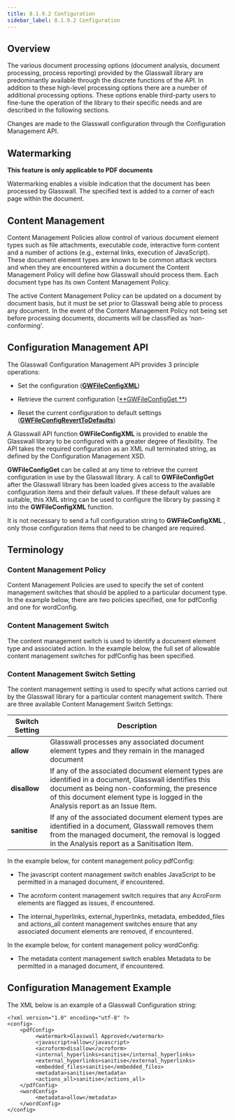 ```yaml
---
title: 8.1.9.2 Configuration
sidebar_label: 8.1.9.2 Configuration
---
```


## Overview

The various document processing options (document analysis, document processing, process reporting) provided by the Glasswall library are predominantly available through the discrete functions of the API. In addition to these high-level processing options there are a number of additional processing options. These options enable third-party users to fine-tune the operation of the library to their specific needs and are described in the following sections.

Changes are made to the Glasswall configuration through the Configuration Management API.

## Watermarking

**This feature is only applicable to PDF documents**

Watermarking enables a visible indication that the document has been processed by Glasswall. The specified text is added to a corner of each page within the document.

## Content Management

Content Management Policies allow control of various document element types such as file attachments, executable code, interactive form content and a number of actions (e.g., external links, execution of JavaScript). These document element types are known to be common attack vectors and when they are encountered within a document the Content Management Policy will define how Glasswall should process them. Each document type has its own Content Management Policy.

The active Content Management Policy can be updated on a document by document basis, but it must be set prior to Glasswall being able to process any document. In the event of the Content Management Policy not being set before processing documents, documents will be classified as &#39;non-conforming&#39;.

## Configuration Management API

The Glasswall Configuration Management API provides 3 principle operations:

- Set the configuration ([**GWFileConfigXML**](8_1_9_6-lib_modules/8_1_9_6_4-configuration_functions.md#gwfileconfigxml))

- Retrieve the current configuration ([**GWFileConfigGet **](8_1_9_6-lib_modules/8_1_9_6_4-configuration_functions.md#gwfileconfigget))

- Reset the current configuration to default settings ([**GWFileConfigRevertToDefaults**](8_1_9_6-lib_modules/8_1_9_6_4-configuration_functions.md#gwfileconfigreverttodefaults))

A Glasswall API function  **GWFileConfigXML**  is provided to enable the Glasswall library to be configured with a greater degree of flexibility. The API takes the required configuration as an XML null terminated string, as defined by the Configuration Management XSD.

**GWFileConfigGet**  can be called at any time to retrieve the current configuration in use by the Glasswall library. A call to  **GWFileConfigGet**  after the Glasswall library has been loaded gives access to the available configuration items and their default values. If these default values are suitable, this XML string can be used to configure the library by passing it into the  **GWFileConfigXML**  function.

It is not necessary to send a full configuration string to  **GWFileConfigXML** , only those configuration items that need to be changed are required.

## Terminology

###  Content Management Policy

Content Management Policies are used to specify the set of content management switches that should be applied to a particular document type. In the example below, there are two policies specified, one for pdfConfig and one for wordConfig.

### Content Management Switch

The content management switch is used to identify a document element type and associated action. In the example below, the full set of allowable content management switches for pdfConfig has been specified.

### Content Management Switch Setting

The content management setting is used to specify what actions carried out by the Glasswall library for a particular content management switch. There are three available Content Management Switch Settings:

| **Switch Setting** | **Description** |
| --- | --- |
| **allow** | Glasswall processes any associated document element types and they remain in the managed document |
| **disallow** | If any of the associated document element types are identified in a document, Glasswall identifies this document as being non-conforming, the presence of this document element type is logged in the Analysis report as an Issue Item. |
| **sanitise** | If any of the associated document element types are identified in a document, Glasswall removes them from the managed document, the removal is logged in the Analysis report as a Sanitisation Item. |

In the example below, for content management policy pdfConfig:

- The javascript content management switch enables JavaScript to be permitted in a managed document, if encountered.

- The acroform content management switch requires that any AcroForm elements are flagged as issues, if encountered.

- The internal\_hyperlinks, external\_hyperlinks, metadata, embedded\_files and actions\_all content management switches ensure that any associated document elements are removed, if encountered.

In the example below, for content management policy wordConfig:

- The metadata content management switch enables Metadata to be permitted in a managed document, if encountered.

##  Configuration Management Example

The XML below is an example of a Glasswall Configuration string:
```
<?xml version="1.0" encoding="utf-8" ?>
<config>
    <pdfConfig>  
         <watermark>Glasswall Approved</watermark>
         <javascript>allow</javascript>
         <acroform>disallow</acroform>
         <internal_hyperlinks>sanitise</internal_hyperlinks>
         <external_hyperlinks>sanitise</external_hyperlinks>
         <embedded_files>sanitise</embedded_files>
         <metadata>sanitise</metadata>
         <actions_all>sanitise</actions_all>   
    </pdfConfig>
    <wordConfig>
         <metadata>allow</metadata>
    </wordConfig>
</config>
```